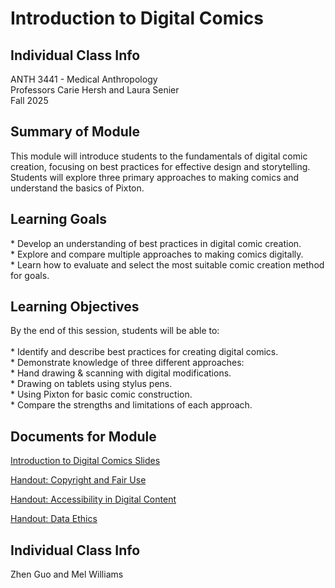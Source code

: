 <h1>Introduction to Digital Comics</h1>

<h2>Individual Class Info</h2>
ANTH 3441 - Medical Anthropology<br>
Professors Carie Hersh and Laura Senier<br>
Fall 2025

<h2>Summary of Module</h2>
This module will introduce students to the fundamentals of digital comic creation, focusing on best practices for effective design and storytelling. Students will explore three primary approaches to making comics and understand the basics of Pixton.   

<h2>Learning Goals</h2>
* Develop an understanding of best practices in digital comic creation.<br>
* Explore and compare multiple approaches to making comics digitally.<br>
* Learn how to evaluate and select the most suitable comic creation method for goals. <br>

<h2>Learning Objectives</h2>
By the end of this session, students will be able to: <br><br>
* Identify and describe best practices for creating digital comics.<br>
* Demonstrate knowledge of three different approaches:<br>
* Hand drawing & scanning with digital modifications.<br>
* Drawing on tablets using stylus pens.<br>
* Using Pixton for basic comic construction.<br>
* Compare the strengths and limitations of each approach.<br>

<h2>Documents for Module</h2>

[Introduction to Digital Comics Slides](https://github.com/NULabNortheastern/digitalassignmentshowcase/blob/main/multi-domain-modules/fa25-hersh-anth3441-digitalcomics/FA25-Hersh-ANTH%203441-Digital%20Comics.pdf)

[Handout: Copyright and Fair Use](https://github.com/NULabNortheastern/digitalassignmentshowcase/blob/1d414eee3ea6bbc545a951ba9426c71b15cb499f/handouts/general/Copyright-Fair-Use.pdf)

[Handout: Accessibility in Digital Content](https://github.com/NULabNortheastern/digitalassignmentshowcase/blob/main/handouts/general/Handout-Accessibility_in_Digital_Content.pdf)

[Handout: Data Ethics](https://github.com/NULabNortheastern/digitalassignmentshowcase/blob/main/handouts/data-ethics/Handout-Data_Ethics.pdf)



<h2>Individual Class Info</h2>
Zhen Guo and Mel Williams 
